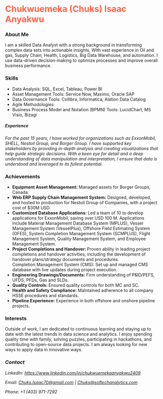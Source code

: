 <h1 style="color:Tomato;">Chukwuemeka (Chuks) Isaac Anyakwu</h1>

<h3>About Me</h3>

<p>I am a skilled Data Analyst with a strong background in transforming complex data sets into actionable insights, With vast experience in Oil and gas, Supply Chain, Health, Logistics, Big Data Warehouse, and automation.
I use data-driven decision-making to optimize processes and improve overall business performance.</p>

<h3>Skills</h3>
<ul>
<li>Data Analysis: SQL, Excel, Tableau, Power BI </li>
<li>Asset Management Tools: Service Now, Maximo, Oracle SAP</li>
<li>Data Governance Tools: Collibra, Informatica, Alation Data Catalog</li>
<li>Agile Methodologies</li>
<li>Business Process Model and Notation (BPMN) Tools: LucidChart, MS Visio, Bizagi</li>
</ul>
<h5>Experience</h5>
<p><em>For the past 15 years, I have worked for organizations such as ExxonMobil, SHELL, Nestoil Group, and Borger Group. I have supported key stakeholders by providing in-depth analysis and creating visualizations that help guide strategic decisions. With a keen eye for detail and a deep understanding of data manipulation and interpretation, I ensure that data is understood and leveraged to its fullest potential.
</em></p>

<h3>Achievements</h3>
<ul>
<li><b>Equipment Asset Management:</b> Managed assets for Borger Groups, Canada.</li>
<li><b>Web ERP Supply Chain Management System:</b> Designed, developed, and hosted to production for Nestoil Group of Companies, with a project cost of $30M USD. </li>
<li><b>Customized Database Applications:</b> Led a team of 10 to develop applications for ExxonMobil, saving over USD 100 M. Applications include Material Management Database System (MPLUS), Vessel Management System (VesselPlus), Offshore Field Estimating System (OFES), System Completion Management System (SCMPLUS), Flight Management System, Quality Management System, and Employee Management System.</li>
<li><b>Project Completions and Handover: </b>Proven ability in leading project completions and handover activities, including the development of handover plans/strategy documents and procedures.</li>
Completion Management System (CMS): Set up and managed CMS database with live updates during project execution.</li>
<li><b>Engineering Drawings/Documents:</b> Firm understanding of P&ID/PEFS, UFDS, PFDs, Gas and SLDs.</li>
<li><b>Quality Controls: </b>Ensured quality controls for both MC and SC.</li>
<li><b>Health and Safety Compliance:</b> Maintained adherence to all company HSSE procedures and standards.</li>
<li><b>Pipeline Experience:</b> Experience in both offshore and onshore pipeline projects.</li>
  </ul>
  
<h3>Interests</h3>
<p>Outside of work, I am dedicated to continuous learning and staying up to date with the latest trends in data science and analytics. I enjoy spending quality time with family, solving puzzles, participating in hackathons, and contributing to open-source data projects. I am always looking for new ways to apply data in innovative ways.</p>

<address><h3>Contact</h3>

LinkedIn: <href>https://www.linkedin.com/in/chukwuemekaanyakwu2409</href>

Email: Chuks.Isaac70@gmail.com | Chuks@softechanalytics.com

Phone: +1 (403) 971-7292 </address>
